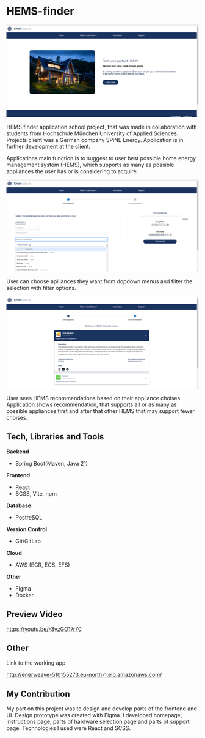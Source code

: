 # HEMS-finder

![Screenshot](Screenshots/EnerWeave_homepage.png)

HEMS finder application school project, that was made in collaboration with students from Hochschule München University of Applied Sciences. 
Projects client was a German company SPiNE Energy. Application is in further development at the client.

Applications main function is to suggest to user best possible home energy management system (HEMS), which supports as many as possible appliances the user has or is considering to acquire.

![Screenshot](Screenshots/EnerWeave_appliances.png)

User can choose aplliances they want from dopdown menus and filter the selection with filter options. 

![Screenshot](Screenshots/EnerWeave_results.png)

User sees HEMS recommendations based on their appliance choises. Application shows recommendation, that supports all or as many as possible appliances first 
and after that other HEMS that may support fewer choises.

## Tech, Libraries and Tools

**Backend**
- Spring Boot(Maven, Java 21)

**Frontend**
- React
- SCSS, Vite, npm

**Database**
- PostreSQL

**Version Control**
- Git/GitLab

**Cloud**
- AWS (ECR, ECS, EFS)

**Other**
- Figma
- Docker

## Preview Video

https://youtu.be/-3vzGO17r70

## Other

Link to the working app

http://enerweave-510155273.eu-north-1.elb.amazonaws.com/

## My Contribution

My part on this project was to design and develop parts of the frontend and UI. Design prototype was created with Figma. 
I developed homepage, instructions page, parts of hardware selection page and parts of support page. Technologies I used were React and SCSS.
